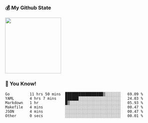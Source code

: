 ### :moneybag: My Github State

<img height="180em" src="https://github-readme-stats.vercel.app/api?username=G-Asura&show_icons=true&hide_border=true&count_private=true&include_all_commits=true" />

### :pill: You Know!
<!--START_SECTION:waka-->

```text
Go         11 hrs 50 mins  █████████████████▒░░░░░░░   69.09 %
YAML       4 hrs 7 mins    ██████░░░░░░░░░░░░░░░░░░░   24.03 %
Markdown   1 hr            █▒░░░░░░░░░░░░░░░░░░░░░░░   05.93 %
Makefile   4 mins          ░░░░░░░░░░░░░░░░░░░░░░░░░   00.47 %
JSON       4 mins          ░░░░░░░░░░░░░░░░░░░░░░░░░   00.47 %
Other      0 secs          ░░░░░░░░░░░░░░░░░░░░░░░░░   00.01 %
```

<!--END_SECTION:waka-->

<!--
**G-Asura/G-Asura** is a ✨ _special_ ✨ repository because its `README.md` (this file) appears on your GitHub profile.

Here are some ideas to get you started:

- 🔭 I’m currently working on ...
- 🌱 I’m currently learning ...
- 👯 I’m looking to collaborate on ...
- 🤔 I’m looking for help with ...
- 💬 Ask me about ...
- 📫 How to reach me: ...
- 😄 Pronouns: ...
- ⚡ Fun fact: ...
-->
